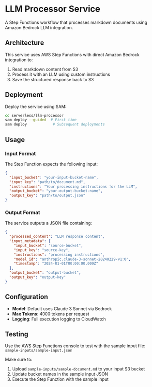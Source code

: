 # LLM Processor Service

A Step Functions workflow that processes markdown documents using Amazon Bedrock LLM integration.

## Architecture

This service uses AWS Step Functions with direct Amazon Bedrock integration to:
1. Read markdown content from S3
2. Process it with an LLM using custom instructions
3. Save the structured response back to S3

## Deployment

Deploy the service using SAM:

```bash
cd serverless/llm-processor
sam deploy --guided  # First time
sam deploy            # Subsequent deployments
```

## Usage

### Input Format

The Step Function expects the following input:

```json
{
  "input_bucket": "your-input-bucket-name",
  "input_key": "path/to/document.md",
  "instructions": "Your processing instructions for the LLM",
  "output_bucket": "your-output-bucket-name",
  "output_key": "path/to/output.json"
}
```

### Output Format

The service outputs a JSON file containing:

```json
{
  "processed_content": "LLM response content",
  "input_metadata": {
    "input_bucket": "source-bucket",
    "input_key": "source-key",
    "instructions": "processing instructions",
    "model_id": "anthropic.claude-3-sonnet-20240229-v1:0",
    "timestamp": "2024-01-01T00:00:00.000Z"
  },
  "output_bucket": "output-bucket",
  "output_key": "output-key"
}
```

## Configuration

- **Model**: Default uses Claude 3 Sonnet via Bedrock
- **Max Tokens**: 4000 tokens per request
- **Logging**: Full execution logging to CloudWatch

## Testing

Use the AWS Step Functions console to test with the sample input file:
`sample-inputs/sample-input.json`

Make sure to:
1. Upload `sample-inputs/sample-document.md` to your input S3 bucket
2. Update bucket names in the sample input JSON
3. Execute the Step Function with the sample input